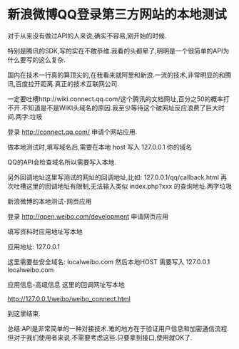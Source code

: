 # 新浪微博QQ登录第三方网站的本地测试

对于从来没有做过API的人来说,确实不容易,刚开始的时候.

特别是腾讯的SDK,写的实在不敢恭维.我看的头都晕了,明明是一个很简单的API为什么要写的这么复杂.

国内在技术一行真的算顶尖的,在我看来就阿里和新浪.一流的技术,非常明显的和腾讯,百度拉开距离.真正的技术互联网公司.

一定要吐槽http://wiki.connect.qq.com/这个腾讯的文档网址,百分之50的概率打不开.不知道是不是WIKI头域名的原因.我至少等待这个破网址反应浪费了巨大时间.两字:垃圾

登录 http://connect.qq.com/ 申请个网站应用.

做本地测试时,填写域名后,需要在本地 host 写入 127.0.0.1 你的域名

QQ的API会检查域名所以需要写入本地.

另外回调地址这里写测试的网址的回调地址,比如: 127.0.0.1/qq/callback.html 再次吐槽这里的回调地址有限制,无法输入类似 index.php?xxx 的查询地址.两字垃圾

新浪微博的本地测试-网页应用

登录 http://open.weibo.com/development 申请网页应用

填写资料时应用地址写本地

应用地址: 127.0.0.1

这里需要些安全域名: localweibo.com   然后本地HOST 需要写入 127.0.0.1 localweibo.com

应用信息-高级信息 这里的回调网址写本地

http://127.0.0.1/weibo/weibo_connect.html

到这里结束.

总结:API是非常简单的一种对接技术.难的地方在于验证用户信息和加密通信流程.但对于我们使用者来说.不需要考虑这些.只要拿到接口,使用就OK了.